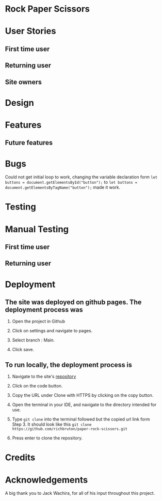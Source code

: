 # Rock Paper Scissors

# User Stories

## First time user


## Returning user

## Site owners



# Design

# Features


## Future features


# Bugs

Could not get initial loop to work, changing the variable declaration form `let buttons = document.getElementsById("button");` to `let buttons = document.getElementsByTagName("button");` made it work.

# Testing


# Manual Testing

## First time user

## Returning user


# Deployment

## The site was deployed on github pages. The deployment process was

1. Open the project in Github

2. Click on settings and navigate to pages.

3. Select branch : Main.

4. Click save.

## To run locally, the deployment process is

1. Navigate to the site's [repository](https://github.com/richbruton/paper-rock-scissors)

2. Click on the code button.

3. Copy the URL under Clone with HTTPS by clicking on the copy button.

4. Open the terminal in your IDE, and navigate to the directory intended for use.

5. Type `git clone` into the terminal followed but the copied url link form Step 3. It should look like this `git clone https://github.com/richbruton/paper-rock-scissors.git`

6. Press enter to clone the repository.

# Credits

# Acknowledgements

A big thank you to Jack Wachira, for all of his input throughout this project.